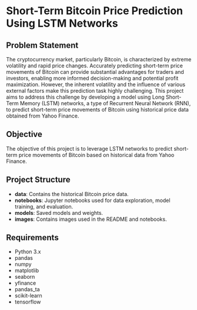 # Short-Term Bitcoin Price Prediction Using LSTM Networks

## Problem Statement
The cryptocurrency market, particularly Bitcoin, is characterized by extreme volatility and rapid price changes. Accurately predicting short-term price movements of Bitcoin can provide substantial advantages for traders and investors, enabling more informed decision-making and potential profit maximization. However, the inherent volatility and the influence of various external factors make this prediction task highly challenging. This project aims to address this challenge by developing a model using Long Short-Term Memory (LSTM) networks, a type of Recurrent Neural Network (RNN), to predict short-term price movements of Bitcoin using historical price data obtained from Yahoo Finance.

## Objective
The objective of this project is to leverage LSTM networks to predict short-term price movements of Bitcoin based on historical data from Yahoo Finance.

## Project Structure
- **data**: Contains the historical Bitcoin price data.
- **notebooks**: Jupyter notebooks used for data exploration, model training, and evaluation.
- **models**: Saved models and weights.
- **images**: Contains images used in the README and notebooks.

## Requirements
- Python 3.x
- pandas
- numpy
- matplotlib
- seaborn
- yfinance
- pandas_ta
- scikit-learn
- tensorflow
